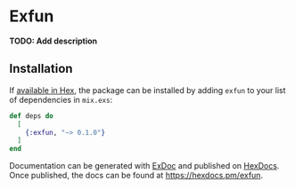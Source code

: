 # Exfun

**TODO: Add description**

## Installation

If [available in Hex](https://hex.pm/docs/publish), the package can be installed
by adding `exfun` to your list of dependencies in `mix.exs`:

```elixir
def deps do
  [
    {:exfun, "~> 0.1.0"}
  ]
end
```

Documentation can be generated with [ExDoc](https://github.com/elixir-lang/ex_doc)
and published on [HexDocs](https://hexdocs.pm). Once published, the docs can
be found at <https://hexdocs.pm/exfun>.

